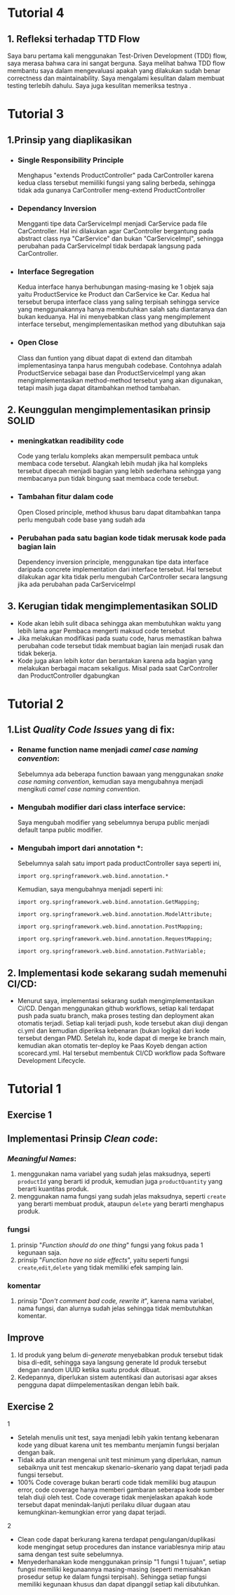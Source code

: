 # Tutorial 4

## 1. Refleksi terhadap TTD Flow
Saya baru pertama kali menggunakan Test-Driven Development (TDD) flow, saya merasa bahwa cara ini sangat berguna. Saya melihat bahwa TDD flow membantu saya dalam mengevaluasi apakah yang dilakukan sudah benar correctness dan maintainability. Saya mengalami kesulitan dalam membuat testing terlebih dahulu. Saya juga kesulitan memeriksa testnya .

# Tutorial 3
## 1.Prinsip yang diaplikasikan
- ### Single Responsibility Principle
  Menghapus "extends ProductController" pada CarController karena kedua class tersebut memiiliki fungsi yang saling berbeda, sehingga tidak ada gunanya CarController meng-extend ProductController
- ### Dependancy Inversion
  Mengganti tipe data CarServiceImpl menjadi CarService pada file CarController. Hal ini dilakukan agar CarController bergantung pada abstract class nya "CarService" dan bukan "CarServiceImpl", sehingga perubahan pada CarServiceImpl tidak berdapak langsung pada CarController.
- ### Interface Segregation
    Kedua interface hanya berhubungan masing-masing ke 1 objek saja yaitu ProductService ke Product dan CarService ke Car. Kedua hal tersebut berupa interface class yang saling terpisah sehingga service yang menggunakannya hanya membutuhkan salah satu diantaranya dan bukan keduanya. Hal ini menyebabkan class yang mengimplement interface tersebut, mengimplementasikan method yang dibutuhkan saja
- ### Open Close
    Class dan funtion yang dibuat dapat di extend dan ditambah implementasinya tanpa harus mengubah codebase. Contohnya adalah ProductService sebagai base dan ProductServiceImpl yang akan mengimplementasikan method-method tersebut yang akan digunakan, tetapi masih juga dapat ditambahkan method tambahan.
## 2. Keunggulan mengimplementasikan prinsip SOLID
- ### meningkatkan readibility code
    Code yang terlalu kompleks akan mempersulit pembaca untuk membaca code tersebut. Alangkah lebih mudah jika hal kompleks tersebut dipecah menjadi bagian yang lebih sederhana sehingga yang membacanya pun tidak bingung saat membaca code tersebut. 
- ### Tambahan fitur dalam code
    Open Closed principle, method khusus baru dapat ditambahkan tanpa perlu mengubah code base yang sudah ada 
- ### Perubahan pada satu bagian kode tidak merusak kode pada bagian lain
    Dependency inversion principle, menggunakan tipe data interface daripada concrete implementation dari interface tersebut. Hal tersebut dilakukan agar kita tidak perlu mengubah CarController secara langsung jika ada perubahan pada CarServiceImpl
## 3. Kerugian tidak mengimplementasikan SOLID
- Kode akan lebih sulit dibaca sehingga akan membutuhkan waktu yang lebih lama agar Pembaca mengerti maksud code tersebut
- Jika melakukan modifikasi pada suatu code, harus memastikan bahwa perubahan code tersebut tidak membuat bagian lain menjadi rusak dan tidak bekerja. 
- Kode juga akan lebih kotor dan berantakan karena ada bagian yang melakukan berbagai macam sekaligus. Misal pada saat CarController dan ProductController dgabungkan
# Tutorial 2
## 1.List _Quality Code Issues_ yang di fix:
- ### Rename function name menjadi _camel case naming convention_:
    Sebelumnya ada beberapa function bawaan yang menggunakan _snake case naming convention_, kemudian saya mengubahnya menjadi mengikuti _camel case naming convention_.
- ### Mengubah modifier dari class interface service:
    Saya mengubah modifier yang sebelumnya berupa public menjadi default tanpa public modifier. 
- ### Mengubah import dari annotation *:
    Sebelumnya salah satu import pada productController saya seperti ini,
    
    `import org.springframework.web.bind.annotation.*`
    
    Kemudian, saya mengubahnya menjadi seperti ini:

    `import org.springframework.web.bind.annotation.GetMapping;`
  
    `import org.springframework.web.bind.annotation.ModelAttribute;`
  
    `import org.springframework.web.bind.annotation.PostMapping;`
    
    `import org.springframework.web.bind.annotation.RequestMapping;`
  
    `import org.springframework.web.bind.annotation.PathVariable;`

## 2. Implementasi kode sekarang sudah memenuhi CI/CD:
- Menurut saya, implementasi sekarang sudah mengimplementasikan Ci/CD. Dengan menggunakan github workflows, setiap kali terdapat push pada suatu branch, maka proses testing dan deployment akan otomatis terjadi. Setiap kali terjadi push, kode tersebut akan diuji dengan ci.yml dan kemudian diperiksa kebenaran (bukan logika) dari kode tersebut dengan PMD. Setelah itu, kode dapat di merge ke branch main, kemudian akan otomatis ter-deploy ke Paas Koyeb dengan action scorecard.yml. Hal tersebut membentuk CI/CD workflow pada Software Development Lifecycle.
# Tutorial 1
## Exercise 1
## Implementasi Prinsip _Clean code_:
### _Meaningful Names_:
1. menggunakan nama variabel yang sudah jelas maksudnya, seperti `productId` yang berarti id produk, kemudian juga `productQuantity` yang berarti kuantitas produk.
2. menggunakan nama fungsi yang sudah jelas maksudnya, seperti `create` yang berarti membuat produk, ataupun `delete` yang berarti menghapus produk.
### fungsi
1. prinsip "_Function should do one thing_" fungsi yang fokus pada 1 kegunaan saja.
2. prinsip "_Function have no side effects_", yaitu seperti fungsi `create`,`edit`,`delete` yang tidak memiliki efek samping lain.
### komentar
1. prinsip "_Don't comment bad code, rewrite it_", karena nama variabel, nama fungsi, dan alurnya sudah jelas sehingga tidak membutuhkan komentar.

## Improve
1. Id produk yang belum di-_generate_ menyebabkan produk tersebut tidak bisa di-edit, sehingga saya langsung generate Id produk tersebut dengan random UUID ketika suatu produk dibuat.
2. Kedepannya, diperlukan sistem autentikasi dan autorisasi agar akses pengguna dapat diimpelementasikan dengan lebih baik.

## Exercise 2
1
- Setelah menulis unit test, saya menjadi lebih yakin tentang kebenaran kode yang dibuat karena unit tes membantu menjamin fungsi berjalan dengan baik.
- Tidak ada aturan mengenai unit test minimum yang diperlukan, namun sebaiknya unit test mencakup skenario-skenario yang dapat terjadi pada fungsi tersebut.
- 100% Code coverage bukan berarti code tidak memiliki bug ataupun error, code coverage hanya memberi gambaran seberapa kode sumber telah diuji oleh test. Code coverage tidak menjelaskan apakah kode tersebut dapat menindak-lanjuti perilaku diluar dugaan atau kemungkinan-kemungkian error yang dapat terjadi.

2
- Clean code dapat berkurang karena terdapat pengulangan/duplikasi kode mengingat setup procedures dan instance variablesnya mirip atau sama dengan test suite sebelumnya.
- Menyederhanakan kode menggunakan prinsip "1 fungsi 1 tujuan", setiap fungsi memiliki kegunaannya masing-masing (seperti memisahkan prosedur setup ke dalam fungsi terpisah). Sehingga setiap fungsi memiliki kegunaan khusus dan dapat dipanggil setiap kali dibutuhkan.